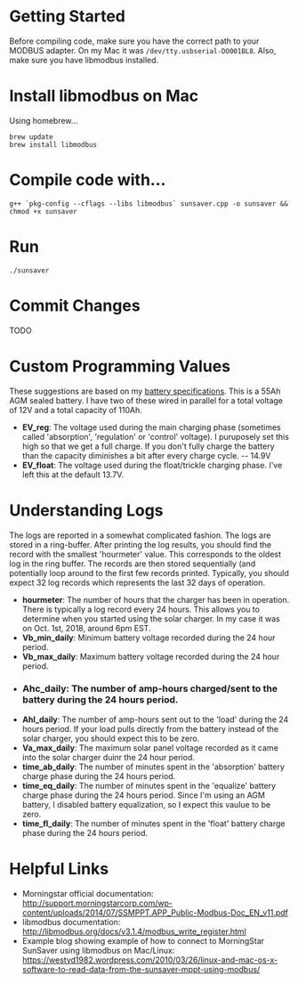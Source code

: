 # Getting Started
Before compiling code, make sure you have the correct path to your MODBUS adapter.  On my Mac it was `/dev/tty.usbserial-DO001BL8`.
Also, make sure you have libmodbus installed.

# Install libmodbus on Mac
Using homebrew...

```
brew update
brew install libmodbus
```

# Compile code with...

```
g++ `pkg-config --cflags --libs libmodbus` sunsaver.cpp -o sunsaver && chmod +x sunsaver
```

# Run
`./sunsaver`

# Commit Changes
TODO

# Custom Programming Values
These suggestions are based on my [battery specifications](https://www.batterystuff.com/files/376-45825.pdf).  This is a 55Ah AGM sealed battery. I have two of these wired in parallel for a total voltage of 12V and a total capacity of 110Ah.
- **EV_reg**: The voltage used during the main charging phase (sometimes called 'absorption', 'regulation' or 'control' voltage).  I puruposely set this high so that we get a full charge.  If you don't fully charge the battery than the capacity diminishes a bit after every charge cycle.
-- 14.9V
- **EV_float**: The voltage used during the float/trickle charging phase.  I've left this at the default 13.7V.

# Understanding Logs
The logs are reported in a somewhat complicated fashion. The logs are stored in a ring-buffer.  After printing the log results, you should find the record with the smallest 'hourmeter' value.  This corresponds to the oldest log in the ring buffer.  The records are then stored sequentially (and potentially loop around to the first few records printed.  Typically, you should expect 32 log records which represents the last 32 days of operation.
- **hourmeter**: The number of hours that the charger has been in operation.  There is typically a log record every 24 hours.  This allows you to determine when you started using the solar charger.  In my case it was on Oct. 1st, 2018, around 6pm EST.
- **Vb_min_daily**: Minimum battery voltage recorded during the 24 hour period.  
- **Vb_max_daily**: Maximum battery voltage recorded during the 24 hour period.
- ### **Ahc_daily**: The number of amp-hours charged/sent to the battery during the 24 hours period.
- **Ahl_daily**: The number of amp-hours sent out to the 'load' during the 24 hours period. If your load pulls directly from the battery instead of the solar charger, you should expect this to be zero.
- **Va_max_daily**: The maximum solar panel voltage recorded as it came into the solar charger duinr the 24 hour period.
- **time_ab_daily**: The number of minutes spent in the 'absorption' battery charge phase during the 24 hours period.
- **time_eq_daily**: The number of minutes spent in the 'equalize' battery charge phase during the 24 hours period.  Since I'm using an AGM battery, I disabled battery equalization, so I expect this vaulue to be zero.
- **time_fl_daily**: The number of minutes spent in the 'float' battery charge phase during the 24 hours period.

# Helpful Links
- Morningstar official documentation: http://support.morningstarcorp.com/wp-content/uploads/2014/07/SSMPPT.APP_Public-Modbus-Doc_EN_v11.pdf 
- libmodbus documentation: http://libmodbus.org/docs/v3.1.4/modbus_write_register.html
- Example blog showing example of how to connect to MorningStar SunSaver using libmodbus on Mac/Linux: https://westyd1982.wordpress.com/2010/03/26/linux-and-mac-os-x-software-to-read-data-from-the-sunsaver-mppt-using-modbus/

